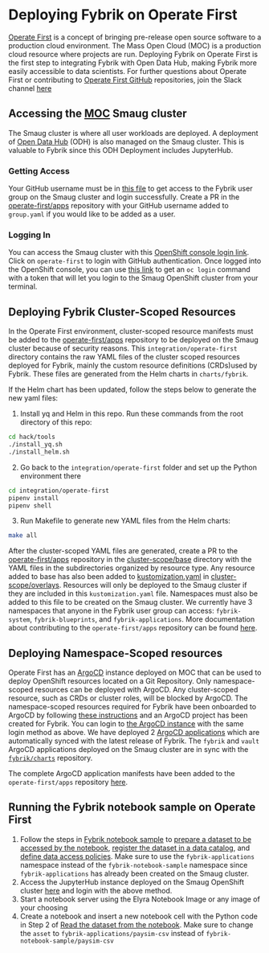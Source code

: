 # Deploying Fybrik on Operate First
[Operate First](https://www.operate-first.cloud/) is a concept of bringing pre-release open source software to a production cloud environment. The Mass Open Cloud (MOC) is a production cloud resource where projects are run. Deploying Fybrik on Operate First is the first step to integrating Fybrik with Open Data Hub, making Fybrik more easily accessible to data scientists. For further questions about Operate First or contributing to [Operate First GitHub](https://github.com/operate-first) repositories, join the Slack channel [here](http://operatefirst.slack.com/)

## Accessing the [MOC](https://massopen.cloud/) Smaug cluster
The Smaug cluster is where all user workloads are deployed. A deployment of [Open Data Hub](https://opendatahub.io/) (ODH) is also managed on the Smaug cluster. This is valuable to Fybrik since this ODH Deployment includes JupyterHub.

### Getting Access
Your GitHub username must be in [this file](https://github.com/operate-first/apps/blob/master/cluster-scope/base/user.openshift.io/groups/fybrik/group.yaml) to get access to the Fybrik user group on the Smaug cluster and login successfully. Create a PR in the [operate-first/apps](https://github.com/operate-first/apps) repository with your GitHub username added to `group.yaml` if you would like to be added as a user. 

### Logging In 
You can access the Smaug cluster with this [OpenShift console login link](https://oauth-openshift.apps.smaug.na.operate-first.cloud/oauth/authorize?client_id=console&redirect_uri=https%3A%2F%2Fconsole-openshift-console.apps.smaug.na.operate-first.cloud%2Fauth%2Fcallback&response_type=code&scope=user%3Afull&state=98ae2ceb). Click on `operate-first` to login with GitHub authentication. Once logged into the OpenShift console, you can use [this link](https://oauth-openshift.apps.smaug.na.operate-first.cloud/oauth/token/display) to get an `oc login` command with a token that will let you login to the Smaug OpenShift cluster from your terminal. 

## Deploying Fybrik Cluster-Scoped Resources
In the Operate First environment, cluster-scoped resource manifests must be added to the [operate-first/apps](https://github.com/operate-first/apps) repository to be deployed on the Smaug cluster because of security reasons. This `integration/operate-first` directory contains the raw YAML files of the cluster scoped resources deployed for Fybrik, mainly the custom resource definitions (CRDs)used by Fybrik. These files are generated from the Helm charts in `charts/fybrik`.

If the Helm chart has been updated, follow the steps below to generate the new yaml files:
1. Install yq and Helm in this repo. Run these commands from the root directory of this repo:
```bash
cd hack/tools
./install_yq.sh
./install_helm.sh
```
2. Go back to the `integration/operate-first` folder and set up the Python environment there
```bash
cd integration/operate-first
pipenv install
pipenv shell
```
3. Run Makefile to generate new YAML files from the Helm charts:
```bash
make all
```

After the cluster-scoped YAML files are generated, create a PR to the [operate-first/apps](https://github.com/operate-first/apps) repository in the [cluster-scope/base](https://github.com/operate-first/apps/tree/master/cluster-scope/base) directory with the YAML files in the subdirectories organized by resource type. Any resource added to base has also been added to [kustomization.yaml](https://github.com/operate-first/apps/blob/master/cluster-scope/overlays/prod/moc/smaug/kustomization.yaml) in [cluster-scope/overlays](https://github.com/operate-first/apps/tree/master/cluster-scope/overlays). Resources will only be deployed to the Smaug cluster if they are included in this `kustomization.yaml` file. Namespaces must also be added to this file to be created on the Smaug cluster. We currently have 3 namespaces that anyone in the Fybrik user group can access: `fybrik-system`, `fybrik-blueprints`, and `fybrik-applications`. More documentation about contributing to the `operate-first/apps` repository can be found [here](https://github.com/operate-first/apps/tree/master/docs/content).

## Deploying Namespace-Scoped resources
Operate First has an [ArgoCD](https://argo-cd.readthedocs.io/en/stable/) instance deployed on MOC that can be used to deploy OpenShift resources located on a Git Repository. Only namespace-scoped resources can be deployed with ArgoCD. Any cluster-scoped resource, such as CRDs or cluster roles, will be blocked by ArgoCD. The namespace-scoped resources required for Fybrik have been onboarded to ArgoCD by following [these instructions](https://github.com/operate-first/apps/blob/master/docs/content/argocd-gitops/onboarding_to_argocd.md) and an ArgoCD project has been created for Fybrik. You can login to [the ArgoCD instance](https://argocd.operate-first.cloud/applications?proj=&sync=&health=&namespace=&cluster=&labels=) with the same login method as above. We have deployed 2 [ArgoCD applications](https://argo-cd.readthedocs.io/en/stable/operator-manual/declarative-setup/#applications) which are automatically synced with the latest release of Fybrik. The `fybrik` and `vault` ArgoCD applications deployed on the Smaug cluster are in sync with the [`fybrik/charts`](https://github.com/fybrik/charts) repository.

The complete ArgoCD application manifests have been added to the `operate-first/apps` repository [here](https://github.com/operate-first/apps/tree/master/argocd/overlays/moc-infra/applications/envs/moc/smaug/fybrik).

## Running the Fybrik notebook sample on Operate First
1) Follow the steps in [Fybrik notebook sample](https://fybrik.io/v0.5/samples/notebook/) to [prepare a dataset to be accessed by the notebook](https://fybrik.io/v0.5/samples/notebook/#prepare-a-dataset-to-be-accessed-by-the-notebook), [register the dataset in a data catalog](https://fybrik.io/v0.5/samples/notebook/#register-the-dataset-in-a-data-catalog), and [define data access policies](https://fybrik.io/v0.5/samples/notebook/#define-data-access-policies). Make sure to use the `fybrik-applications` namespace instead of the `fybrik-notebook-sample` namespace since `fybrik-applications` has already been created on the Smaug cluster. 
2) Access the JupyterHub instance deployed on the Smaug OpenShift cluster [here](https://oauth-openshift.apps.smaug.na.operate-first.cloud/oauth/authorize?response_type=code&redirect_uri=https%3A%2F%2Fjupyterhub-opf-jupyterhub.apps.smaug.na.operate-first.cloud%2Fhub%2Foauth_callback&client_id=system%3Aserviceaccount%3Aopf-jupyterhub%3Ajupyterhub-hub&state=eyJzdGF0ZV9pZCI6ICIwY2ZkYzYwMjA4MjY0OGZiYWY5MDk3OWJkOGFhZjE4NyIsICJuZXh0X3VybCI6ICIvaHViLyJ9&scope=user%3Ainfo) and login with the above method. 
3) Start a notebook server using the Elyra Notebook Image or any image of your choosing
4) Create a notebook and insert a new notebook cell with the Python code in Step 2 of [Read the dataset from the notebook](https://fybrik.io/v0.5/samples/notebook/#read-the-dataset-from-the-notebook). Make sure to change the `asset` to `fybrik-applications/paysim-csv` instead of `fybrik-notebook-sample/paysim-csv`
